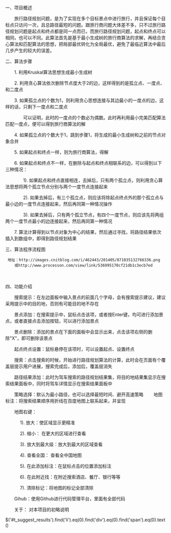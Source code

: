　　

一、项目概述

　　旅行路径规划问题，是为了实现在多个目标景点中进行旅行，并且保证每个目标点只访问一次，且总路径最短的问题。跟旅行商问题大体差不多，只不过旅行路径规划问题是起点和终点都是同一点而已，而旅行路径规划问题，起点和终点可以相同，也可以不同。此算法首先是基于最小生成树的旅行商算法的求解，再结合贪心算法和匹配算法的思想，把局部最优转化为全局最优，避免了最临近算法中最后几步产生的较大的误差。

二、算法步骤　　

　　1. 利用Kruskal算法思想生成最小生成树

　　2. 利用贪心算法依次删除节点度大于2的边，这样得到的是孤立点、一度点、和二度点

　　3. 如果孤立点的个数为1，则利用贪心思想连接与其边最小的一度点的边，这样的话，只剩下一度点和二度点

　　　　可以证明，此时的一度点的个数必为偶数。此时再利用最小完美匹配算法匹配一度点，便可以得到旅行商算法的解

　　4. 如果孤立点的个数大于1，跳到步骤1，将生成的最小生成树和之前的节点对象合并

　　5. 如果起点和终点一样，则为旅行商算法，得解

　　6. 如果起点和终点不一样，在删除与起点和终点相联系的边，可以得到以下三种情况：

　　　　1). 如果起点和终点直接相连，去掉后，只有两个孤立点，则利用贪心算法思想将两个孤立节点分别与两个一度节点连接起来

　　　　2). 如果去掉后，有三个孤立点，则应该将除起点终点外的那个孤立点与最小边的一度节点连接起来，然后再同第一种情况操作

　　　　3). 如果去掉后，只有两个孤立节点，有四个一度节点，则应该先将两组两个一度节点最小的边连接起来，然后再同第一种情况

　　7. 算法计算得到以节点对象为中心的结果，然后通过寻找，将路径结果依次插入到数组中，即得到路径规划结果

三、算法程序流程图

     地址：http://images.cnitblog.com/i/462443/201405/071035132766336.png
        或http://www.processon.com/view/link/536995170cf21db1c3ecb7ed
　　

四、功能介绍

　　搜索提示：在左边面板中输入景点的前面几个字母，会有搜索提示建议，建议采用提示中的目的地，否则有可能目的地不存在

　　景点添加：在搜索提示中，鼠标点击该项，或者按Enter键，均可进行添加景点，或者直接点击添加按钮，可以进行添加景点

　　景点删除：添加的景点在下面的面板中会显示出来，点击该项右侧的删除"X"，即可删除该景点

　　起点终点设置：鼠标悬停在该项时，可以设置起点、设置终点

　　搜索：点击搜索的时候，开始进行路径规划算法的计算，此时会在页面有个覆盖层提示用户进展，搜索完成后，添加后，覆盖层消失

　　路径结果添加：此时为驾车搜索的路径规划结果集，将目的地结果集显示在搜索结果面板中，同时将驾车详情显示在搜索结果面板中

　　策略选择：默认为最小路径，也可以选择最短时间、避开高速策略
　　地图标注：将搜索结果顺序用折线在百度地图上联系起来，并呈现

　　地图右键：

　　　 1). 放大：使区域显示更精准 

　　　 2). 缩小： 在更大的区域进行查看

　　　 3). 放大到最大级：放大到最大的区域查看

　　　 4). 查看全国： 查看全中国地图

　　　 5). 在此添加标注：在鼠标点击的位置添加标注

　　　 6). 在此附近找：在附近搜索酒店、餐厅、银行等等

　　　 7). 清除标记：将地图的标记全部清除

　　Gihub：使用Github进行代码管理平台，里面有全部代码

　　关于： 对本项目的初略说明

$('#t_suggest_results').find('li').eq(0).find('div').eq(0).find('span').eq(0).text()

 

　　　　

 

 

 

 

 

 

 

 

 

 

 